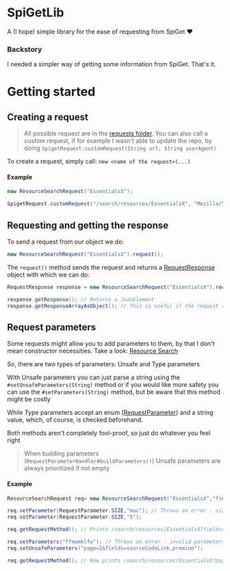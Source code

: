 # SpiGetLib
A (I hope) simple library for the ease of requesting from SpiGet :heart:
### Backstory
I needed a simpler way of getting some information from SpiGet. That's it.
# Getting started
## Creating a request
> All possible request are in the [requests folder](src/main/java/com/kolapsag/spiget/requests).
You can also call a custom request, if for example I wasn't able to update the repo, by doing
```SpigetRequest.customRequest(String url, String userAgent)```

To create a request, simply call: ```new <name of the request>(...)```
#### Example
```java
new ResourceSearchRequest("EssentialsX");

SpigetRequest.customRequest("/search/resources/EssentialsX", "Mozilla/5.0");
```
## Requesting and getting the response
To send a request from our object we do:
```java
new ResourceSearchRequest("EssentialsX").request();
```
The ```request()``` method sends the request and returns a [RequestResponse](src/main/java/com/kolapsag/spiget/request/response/RequestResponse.java) object
with which we can do:
```java
RequestResponse response = new ResourceSearchRequest("EssentialsX").request();

response.getResponse(); // Returns a JsonElement
response.getResponseArrayAsObject(); // This is useful if the request returns an array, but the size of it is only 1. Returns a JsonObject
```
## Request parameters
Some requests might allow you to add parameters to them, by that I don't mean constructor necessities. Take a look: [Resource Search](https://spiget.org/documentation/#!/search/get_search_resources_query)

So, there are two types of parameters: Unsafe and Type parameters

With Unsafe parameters you can just parse a string using the ```#setUnsafeParameters(String)``` method or if you would like more safety you can use the ```#setParameters(String)``` method, but be aware that this method might be costly

While Type parameters accept an enum ([RequestParameter](src/main/java/com/kolapsag/spiget/request/parameter/RequestParameter.java)) and a string value, which, of course, is checked beforehand.

Both methods aren't completely fool-proof, so just do whatever you feel right
> When building parameters (```RequestParameterHandler#buildParameters()```) Unsafe parameters are always prioritized if not empty
#### Example
```java
ResourceSearchRequest req= new ResourceSearchRequest("EssentialsX","field=name&size=1"); // Notice that we have a one-liner which is going to set Unsafe, unchecked, parameters, but is faster to type out

req.setParameter(RequestParameter.SIZE,"mac"); // Throws an error - size must be a number
req.setParameter(RequestParameter.SIZE,"5");

req.getRequestMethod(); // Prints /search/resources/EssentialsX?field=name&size=1

req.setParameters("ffewmklfw"); // Throws an error - invalid parameters
req.setUnsafeParameters("page=1&fields=sourceCodeLink,premium");

req.getRequestMethod(); // Now prints /search/resources/EssentialsX?page=1&fields=sourceCodeLink,premium
```